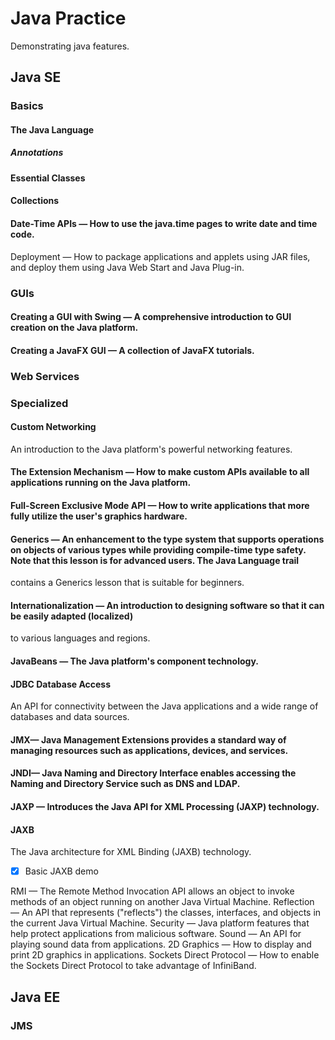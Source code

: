 # Java Practice

Demonstrating java features.

## Java SE

### Basics

#### The Java Language

##### Annotations

#### Essential Classes

#### Collections

#### Date-Time APIs — How to use the java.time pages to write date and time code.
Deployment — How to package applications and applets using JAR files, and deploy them using Java Web Start and Java Plug-in.

### GUIs

#### Creating a GUI with Swing — A comprehensive introduction to GUI creation on the Java platform.

#### Creating a JavaFX GUI — A collection of JavaFX tutorials.

### Web Services

### Specialized

#### Custom Networking

An introduction to the Java platform's powerful networking features.

#### The Extension Mechanism — How to make custom APIs available to all applications running on the Java platform.

#### Full-Screen Exclusive Mode API — How to write applications that more fully utilize the user's graphics hardware.

#### Generics — An enhancement to the type system that supports operations on objects of various types while providing compile-time type safety. Note that this lesson is for advanced users. The Java Language trail 
contains a Generics lesson that is suitable for beginners.

#### Internationalization — An introduction to designing software so that it can be easily adapted (localized) 
to various languages and regions.

#### JavaBeans — The Java platform's component technology.

#### JDBC Database Access

An API for connectivity between the Java applications and a wide range of databases and data sources.

#### JMX— Java Management Extensions provides a standard way of managing resources such as applications, devices, and services.

#### JNDI— Java Naming and Directory Interface enables accessing the Naming and Directory Service such as DNS and LDAP.

#### JAXP — Introduces the Java API for XML Processing (JAXP) technology.

#### JAXB

The Java architecture for XML Binding (JAXB) technology.

- [x] Basic JAXB demo

RMI — The Remote Method Invocation API allows an object to invoke methods of an object running on another Java Virtual Machine.
Reflection — An API that represents ("reflects") the classes, interfaces, and objects in the current Java Virtual Machine.
Security — Java platform features that help protect applications from malicious software.
Sound — An API for playing sound data from applications.
2D Graphics — How to display and print 2D graphics in applications.
Sockets Direct Protocol — How to enable the Sockets Direct Protocol to take advantage of InfiniBand.


## Java EE

### JMS

